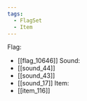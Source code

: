 ```yaml
---
tags:
  - FlagSet
  - Item
---
```

Flag:
- [[flag_10646]]
Sound:
- [[sound_44]]
- [[sound_43]]
- [[sound_17]]
Item:
- [[item_116]]
